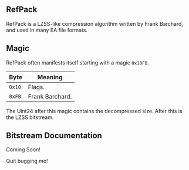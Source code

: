 ## RefPack

RefPack is a LZSS-like compression algorithm written by Frank Barchard, and used in many EA file formats.

## Magic

RefPack often manifests itself starting with a magic `0x10FB`.

| Byte    | Meaning        |
|---------|----------------|
| `0x10`  | Flags.         |
| `0xFB`  | Frank Barchard.|

The Uint24 after this magic contains the decompressed size. After this is the LZSS bitstream.

## Bitstream Documentation

Coming Soon!

Quit bugging me!
